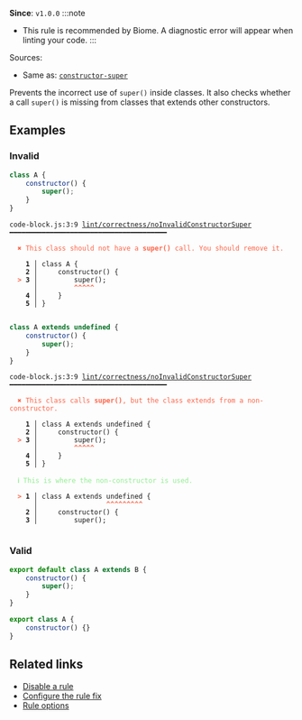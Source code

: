 **Since**: `v1.0.0`
:::note
- This rule is recommended by Biome. A diagnostic error will appear when linting your code.
:::

Sources: 
- Same as: <a href="https://eslint.org/docs/latest/rules/constructor-super" target="_blank"><code>constructor-super</code></a>

Prevents the incorrect use of `super()` inside classes. It also checks whether a call `super()` is missing from classes that extends other constructors.

## Examples

### Invalid

```js
class A {
    constructor() {
        super();
    }
}
```

<pre class="language-text"><code class="language-text">code-block.js:3:9 <a href="https://biomejs.dev/linter/rules/no-invalid-constructor-super">lint/correctness/noInvalidConstructorSuper</a> ━━━━━━━━━━━━━━━━━━━━━━━━━━━━━━━━━━━━━━━<br /><br /><strong><span style="color: Tomato;">  </span></strong><strong><span style="color: Tomato;">✖</span></strong> <span style="color: Tomato;">This class should not have a </span><span style="color: Tomato;"><strong>super()</strong></span><span style="color: Tomato;"> call. You should remove it.</span><br />  <br />    <strong>1 │ </strong>class A {<br />    <strong>2 │ </strong>    constructor() {<br /><strong><span style="color: Tomato;">  </span></strong><strong><span style="color: Tomato;">&gt;</span></strong> <strong>3 │ </strong>        super();<br />   <strong>   │ </strong>        <strong><span style="color: Tomato;">^</span></strong><strong><span style="color: Tomato;">^</span></strong><strong><span style="color: Tomato;">^</span></strong><strong><span style="color: Tomato;">^</span></strong><strong><span style="color: Tomato;">^</span></strong><br />    <strong>4 │ </strong>    }<br />    <strong>5 │ </strong>}<br />  <br /></code></pre>

```js
class A extends undefined {
    constructor() {
        super();
    }
}
```

<pre class="language-text"><code class="language-text">code-block.js:3:9 <a href="https://biomejs.dev/linter/rules/no-invalid-constructor-super">lint/correctness/noInvalidConstructorSuper</a> ━━━━━━━━━━━━━━━━━━━━━━━━━━━━━━━━━━━━━━━<br /><br /><strong><span style="color: Tomato;">  </span></strong><strong><span style="color: Tomato;">✖</span></strong> <span style="color: Tomato;">This class calls </span><span style="color: Tomato;"><strong>super()</strong></span><span style="color: Tomato;">, but the class extends from a non-constructor.</span><br />  <br />    <strong>1 │ </strong>class A extends undefined {<br />    <strong>2 │ </strong>    constructor() {<br /><strong><span style="color: Tomato;">  </span></strong><strong><span style="color: Tomato;">&gt;</span></strong> <strong>3 │ </strong>        super();<br />   <strong>   │ </strong>        <strong><span style="color: Tomato;">^</span></strong><strong><span style="color: Tomato;">^</span></strong><strong><span style="color: Tomato;">^</span></strong><strong><span style="color: Tomato;">^</span></strong><strong><span style="color: Tomato;">^</span></strong><br />    <strong>4 │ </strong>    }<br />    <strong>5 │ </strong>}<br />  <br /><strong><span style="color: lightgreen;">  </span></strong><strong><span style="color: lightgreen;">ℹ</span></strong> <span style="color: lightgreen;">This is where the non-constructor is used.</span><br />  <br /><strong><span style="color: Tomato;">  </span></strong><strong><span style="color: Tomato;">&gt;</span></strong> <strong>1 │ </strong>class A extends undefined {<br />   <strong>   │ </strong>                <strong><span style="color: Tomato;">^</span></strong><strong><span style="color: Tomato;">^</span></strong><strong><span style="color: Tomato;">^</span></strong><strong><span style="color: Tomato;">^</span></strong><strong><span style="color: Tomato;">^</span></strong><strong><span style="color: Tomato;">^</span></strong><strong><span style="color: Tomato;">^</span></strong><strong><span style="color: Tomato;">^</span></strong><strong><span style="color: Tomato;">^</span></strong><br />    <strong>2 │ </strong>    constructor() {<br />    <strong>3 │ </strong>        super();<br />  <br /></code></pre>

### Valid

```js
export default class A extends B {
    constructor() {
        super();
    }
}
```

```js
export class A {
    constructor() {}
}
```

## Related links

- [Disable a rule](/linter/#disable-a-lint-rule)
- [Configure the rule fix](/linter#configure-the-rule-fix)
- [Rule options](/linter/#rule-options)

